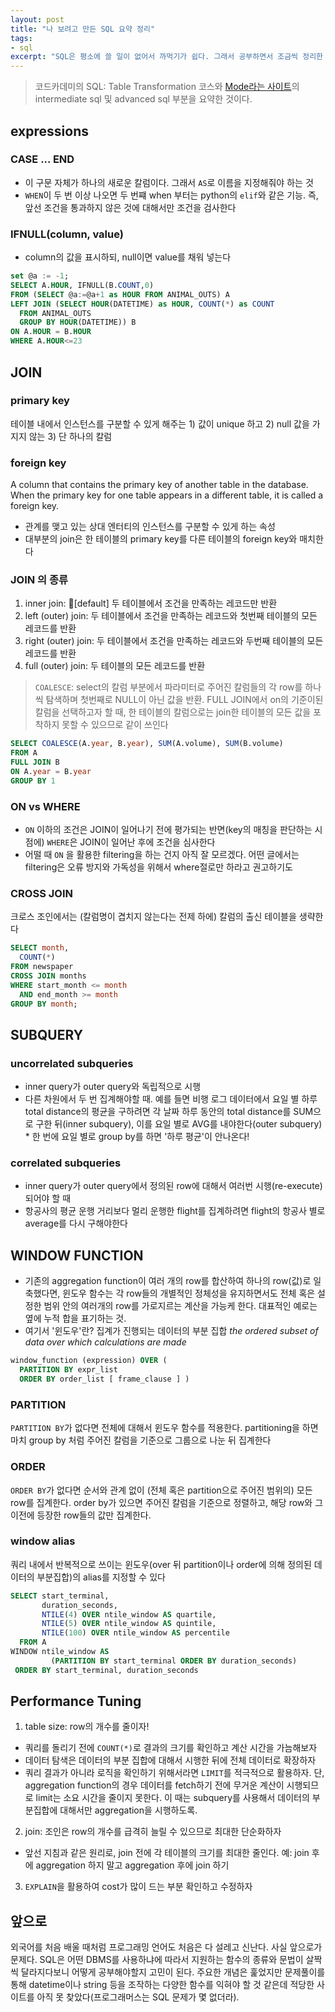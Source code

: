 ```yaml
---
layout: post
title: "나 보려고 만든 SQL 요약 정리"
tags:
- sql
excerpt: "SQL은 평소에 쓸 일이 없어서 까먹기가 쉽다. 그래서 공부하면서 조금씩 정리한 요약 노트!"
---
```

> 코드카데미의 SQL: Table Transformation 코스와 [Mode라는 사이트](https://mode.com/sql-tutorial)의 intermediate sql 및 advanced sql 부분을 요약한 것이다.

## expressions
### CASE ... END
- 이 구문 자체가 하나의 새로운 칼럼이다. 그래서 `AS`로 이름을 지정해줘야 하는 것
- `WHEN`이 두 번 이상 나오면 두 번쨰 when 부터는 python의 `elif`와 같은 기능. 즉, 앞선 조건을 통과하지 않은 것에 대해서만 조건을 검사한다

### IFNULL(column, value)
- column의 값을 표시하되, null이면 value를 채워 넣는다
```sql
set @a := -1;
SELECT A.HOUR, IFNULL(B.COUNT,0) 
FROM (SELECT @a:=@a+1 as HOUR FROM ANIMAL_OUTS) A 
LEFT JOIN (SELECT HOUR(DATETIME) as HOUR, COUNT(*) as COUNT 
  FROM ANIMAL_OUTS 
  GROUP BY HOUR(DATETIME)) B
ON A.HOUR = B.HOUR 
WHERE A.HOUR<=23
```

## JOIN
### primary key
테이블 내에서 인스턴스를 구분할 수 있게 해주는 1) 값이 unique 하고 2) null 값을 가지지 않는 3) 단 하나의 칼럼
### foreign key
A column that contains the primary key of another table in the database. When the primary key for one table appears in a different table, it is called a foreign key.
- 관계를 맺고 있는 상대 엔터티의 인스턴스를 구분할 수 있게 하는 속성
- 대부분의 join은 한 테이블의 primary key를 다른 테이블의 foreign key와 매치한다

### JOIN 의 종류
1. inner join: [default] 두 테이블에서 조건을 만족하는 레코드만 반환
2. left (outer) join: 두 테이블에서 조건을 만족하는 레코드와 첫번째 테이블의 모든 레코드를 반환
3. right (outer) join: 두 테이블에서 조건을 만족하는 레코드와 두번째 테이블의 모든 레코드를 반환
4. full (outer) join: 두 테이블의 모든 레코드를 반환
> `COALESCE`: select의 칼럼 부분에서 파라미터로 주어진 칼럼들의 각 row를 하나씩 탐색하며 첫번째로 NULL이 아닌 값을 반환. FULL JOIN에서 on의 기준이된 칼럼을 선택하고자 할 때, 한 테이블의 칼럼으로는 join한 테이블의 모든 값을 포착하지 못할 수 있으므로 같이 쓰인다
```sql
SELECT COALESCE(A.year, B.year), SUM(A.volume), SUM(B.volume)
FROM A
FULL JOIN B
ON A.year = B.year
GROUP BY 1
```

### ON vs WHERE
- `ON` 이하의 조건은 JOIN이 일어나기 전에 평가되는 반면(key의 매칭을 판단하는 시점에) `WHERE`은 JOIN이 일어난 후에 조건을 심사한다
- 어떨 때 `ON` 을 활용한 filtering을 하는 건지 아직 잘 모르겠다. 어떤 글에서는 filtering은 오류 방지와 가독성을 위해서 where절로만 하라고 권고하기도

### CROSS JOIN
크로스 조인에서는 (칼럼명이 겹치지 않는다는 전제 하에) 칼럼의 출신 테이블을 생략한다
```sql
SELECT month, 
  COUNT(*)
FROM newspaper
CROSS JOIN months
WHERE start_month <= month 
  AND end_month >= month
GROUP BY month;
```

## SUBQUERY
### uncorrelated subqueries
- inner query가 outer query와 독립적으로 시행
- 다른 차원에서 두 번 집계해야할 때. 예를 들면 비행 로그 데이터에서 요일 별 하루 total distance의 평균을 구하려면 각 날짜 하루 동안의 total distance를 SUM으로 구한 뒤(inner subquery), 이를 요일 별로 AVG를 내야한다(outer subquery) \* 한 번에 요일 별로 group by를 하면 '하루 평균'이 안나온다!
### correlated subqueries
- inner query가 outer query에서 정의된 row에 대해서 여러번 시행(re-execute)되어야 할 때
- 항공사의 평균 운행 거리보다 멀리 운행한 flight를 집계하려면 flight의 항공사 별로 average를 다시 구해야한다

## WINDOW FUNCTION
- 기존의 aggregation function이 여러 개의 row를 합산하여 하나의 row(값)로 일축했다면, 윈도우 함수는 각 row들의 개별적인 정체성을 유지하면서도 전체 혹은 설정한 범위 안의 여러개의 row를 가로지르는 계산을 가능케 한다. 대표적인 예로는 옆에 누적 합을 표기하는 것.
- 여기서 '윈도우'란? 집계가 진행되는 데이터의 부분 집합 _the ordered subset of data over which calculations are made_
```sql
window_function (expression) OVER (
  PARTITION BY expr_list
  ORDER BY order_list [ frame_clause ] )  
```
### PARTITION
`PARTITION BY`가 없다면 전체에 대해서 윈도우 함수를 적용한다. partitioning을 하면 마치 group by 처럼 주어진 칼럼을 기준으로 그룹으로 나눈 뒤 집계한다
### ORDER
`ORDER BY`가 없다면 순서와 관계 없이 (전체 혹은 partition으로 주어진 범위의) 모든 row를 집계한다. order by가 있으면 주어진 칼럼을 기준으로 정렬하고, 해당 row와 그 이전에 등장한 row들의 값만 집계한다.
### window alias
쿼리 내에서 반복적으로 쓰이는 윈도우(over 뒤 partition이나 order에 의해 정의된 데이터의 부분집합)의 alias를 지정할 수 있다
```sql
SELECT start_terminal,
       duration_seconds,
       NTILE(4) OVER ntile_window AS quartile,
       NTILE(5) OVER ntile_window AS quintile,
       NTILE(100) OVER ntile_window AS percentile
  FROM A
WINDOW ntile_window AS
         (PARTITION BY start_terminal ORDER BY duration_seconds)
 ORDER BY start_terminal, duration_seconds
```

## Performance Tuning
1. table size: row의 개수를 줄이자!
- 쿼리를 돌리기 전에 `COUNT(*)`로 결과의 크기를 확인하고 계산 시간을 가늠해보자
- 데이터 탐색은 데이터의 부분 집합에 대해서 시행한 뒤에 전체 데이터로 확장하자
- 쿼리 결과가 아니라 로직을 확인하기 위해서라면 `LIMIT`를 적극적으로 활용하자. 단, aggregation function의 경우 데이터를 fetch하기 전에 무거운 계산이 시행되므로 limit는 소요 시간을 줄이지 못한다. 이 때는 subquery를 사용해서 데이터의 부분집합에 대해서만 aggregation을 시행하도록.
2. join: 조인은 row의 개수를 급격히 늘릴 수 있으므로 최대한 단순화하자
- 앞선 지침과 같은 원리로, join 전에 각 테이블의 크기를 최대한 줄인다. 예: join 후에 aggregation 하지 말고 aggregation 후에 join 하기
3. `EXPLAIN`을 활용하여 cost가 많이 드는 부분 확인하고 수정하자

## 앞으로
외국어를 처음 배울 때처럼 프로그래밍 언어도 처음은 다 설레고 신난다. 사실 앞으로가 문제다. SQL은 어떤 DBMS를 사용하냐에 따라서 지원하는 함수의 종류와 문법이 살짝씩 달라지다보니 어떻게 공부해야할지 고민이 된다. 주요한 개념은 훑었지만 문제풀이를 통해 datetime이나 string 등을 조작하는 다양한 함수를 익혀야 할 것 같은데 적당한 사이트를 아직 못 찾았다(프로그래머스는 SQL 문제가 몇 없더라). 